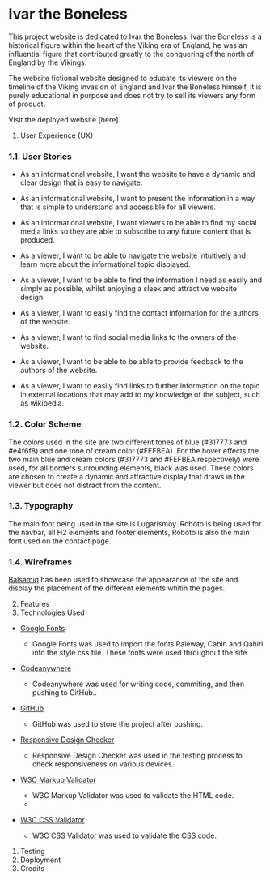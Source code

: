 #   Ivar the Boneless
This project website is dedicated to Ivar the Boneless. Ivar the Boneless is a historical figure within the heart of the Viking era of England, he was an influential figure that contributed greatly to the conquering of the north of England by the Vikings.

The website fictional website designed to educate its viewers on the timeline of the Viking invasion of England and Ivar the Boneless himself, it is purely educational in purpose and does not try to sell its viewers any form of product.

Visit the deployed website [here].

1. User Experience (UX)

### 1.1. User Stories

* As an informational website, I want the website to have a dynamic and clear design that is easy to navigate.

* As an informational website, I want to present the information in a way that is simple to understand and accessible for all viewers.

* As an informational website, I want viewers to be able to find my social media links so they are able to subscribe to any future content that is produced.

* As a viewer, I want to be able to navigate the website intuitively and learn more about the informational topic displayed.

* As a viewer, I want to be able to find the information I need as easily and simply as possible, whilst enjoying a sleek and attractive website design.

* As a viewer, I want to easily find the contact information for the authors of the website.

* As a viewer, I want to find social media links to the owners of the website.

* As a viewer, I want to be able to be able to provide feedback to the authors of the website.

* As a viewer, I want to easily find links to further information on the topic in external locations that may add to my knowledge of the subject, such as wikipedia.

### 1.2. Color Scheme

The colors used in the site are two different tones of blue (#317773 and #e4f6f8) and one tone of cream color (#FEFBEA). For the hover effects the two main blue and cream colors (#317773 and #FEFBEA respectively) were used, for all borders surrounding elements, black was used. These colors are chosen to create a dynamic and attractive display that draws in the viewer but does not distract from the content.

### 1.3. Typography

The main font being used in the site is Lugarismoy. Roboto is being used for the navbar, all H2 elements and footer elements, Roboto is also the main font used on the contact page.

### 1.4. Wireframes

[Balsamiq](https://balsamiq.com/) has been used to showcase the appearance of the site and display the placement of the different elements whitin the pages.

2. Features
3. Technologies Used
   
* [Google Fonts](https://fonts.google.com/ "Link to Google Fonts")
    - Google Fonts was used to import the fonts Raleway, Cabin and Qahiri into the style.css file. These fonts were used throughout the site.
  
* [Codeanywhere](https://app.codeanywhere.com/ "Link to Codeanywhere")
  * Codeanywhere was used for writing code, commiting, and then pushing to GitHub..

* [GitHub](https://github.com/ "Link to GitHub")
  * GitHub was used to store the project after pushing.

* [Responsive Design Checker](https://www.responsivedesignchecker.com/)
    - Responsive Design Checker was used in the testing process to check responsiveness on various devices.

* [W3C Markup Validator](https://validator.w3.org/)
  - W3C Markup Validator was used to validate the HTML code.
  - 
* [W3C CSS Validator](https://jigsaw.w3.org/css-validator/)
  - W3C CSS Validator was used to validate the CSS code.

1. Testing
2. Deployment
3. Credits
